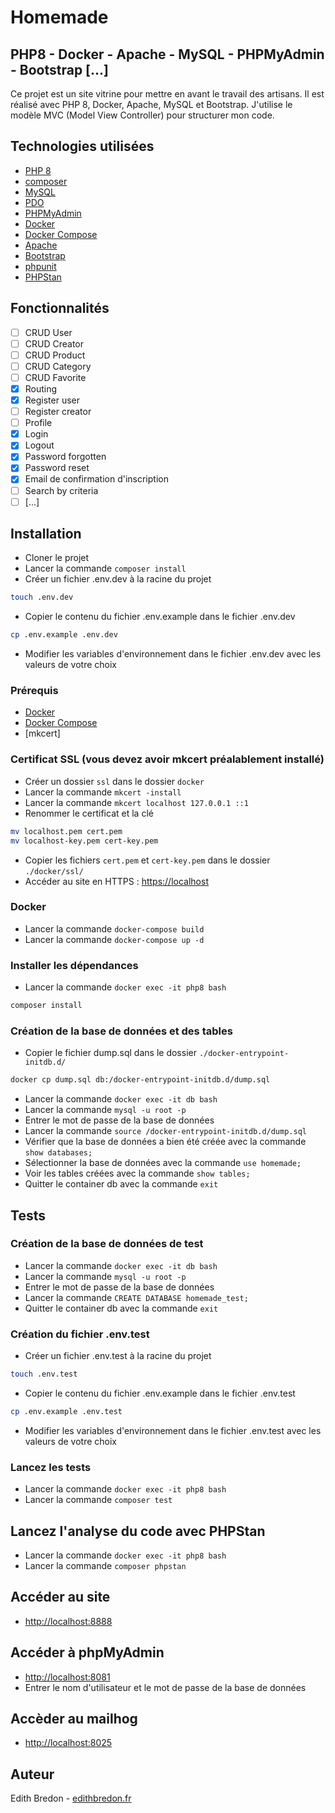 # Homemade

## PHP8 - Docker - Apache - MySQL - PHPMyAdmin - Bootstrap [...]

Ce projet est un site vitrine pour mettre en avant le travail des artisans.
Il est réalisé avec PHP 8, Docker, Apache, MySQL et Bootstrap.
J'utilise le modèle MVC (Model View Controller) pour structurer mon code.

## Technologies utilisées

- [PHP 8](https://www.php.net/releases/8.0/en.php)
- [composer](https://getcomposer.org/)
- [MySQL](https://www.mysql.com/fr/)
- [PDO](https://www.php.net/manual/fr/book.pdo.php)
- [PHPMyAdmin](https://www.phpmyadmin.net/)
- [Docker](https://www.docker.com/)
- [Docker Compose](https://docs.docker.com/compose/install/)
- [Apache](https://httpd.apache.org/)
- [Bootstrap](https://getbootstrap.com/)
- [phpunit](https://phpunit.de/)
- [PHPStan](https://phpstan.org/)

## Fonctionnalités

- [ ] CRUD User
- [ ] CRUD Creator
- [ ] CRUD Product
- [ ] CRUD Category
- [ ] CRUD Favorite
- [x] Routing
- [x] Register user
- [ ] Register creator
- [ ] Profile
- [x] Login
- [x] Logout
- [x] Password forgotten
- [x] Password reset
- [x] Email de confirmation d'inscription
- [ ] Search by criteria  
- [ ] [...]

## Installation

- Cloner le projet
- Lancer la commande `composer install`
- Créer un fichier .env.dev à la racine du projet

```bash
touch .env.dev
```

- Copier le contenu du fichier .env.example dans le fichier .env.dev

```bash
cp .env.example .env.dev
```

- Modifier les variables d'environnement dans le fichier .env.dev avec les valeurs de votre choix

### Prérequis

- [Docker](https://www.docker.com/)
- [Docker Compose](https://docs.docker.com/compose/install/)
- [mkcert]

### Certificat SSL (vous devez avoir mkcert préalablement installé)

- Créer un dossier `ssl` dans le dossier `docker`
- Lancer la commande `mkcert -install`
- Lancer la commande `mkcert localhost 127.0.0.1 ::1`
- Renommer le certificat et la clé

```bash
mv localhost.pem cert.pem
mv localhost-key.pem cert-key.pem
```

- Copier les fichiers `cert.pem` et `cert-key.pem` dans le dossier `./docker/ssl/`
- Accéder au site en HTTPS : [https://localhost](https://localhost)

### Docker

- Lancer la commande `docker-compose build`
- Lancer la commande `docker-compose up -d`

### Installer les dépendances

- Lancer la commande `docker exec -it php8 bash`

```bash
composer install
```

### Création de la base de données et des tables

- Copier le fichier dump.sql dans le dossier `./docker-entrypoint-initdb.d/`

```bash
docker cp dump.sql db:/docker-entrypoint-initdb.d/dump.sql
```

- Lancer la commande `docker exec -it db bash`
- Lancer la commande `mysql -u root -p`
- Entrer le mot de passe de la base de données
- Lancer la commande `source /docker-entrypoint-initdb.d/dump.sql`
- Vérifier que la base de données a bien été créée avec la commande `show databases;`
- Sélectionner la base de données avec la commande `use homemade;`
- Voir les tables créées avec la commande `show tables;`
- Quitter le container db avec la commande `exit`

## Tests

### Création de la base de données de test

- Lancer la commande `docker exec -it db bash`
- Lancer la commande `mysql -u root -p`
- Entrer le mot de passe de la base de données
- Lancer la commande `CREATE DATABASE homemade_test;`
- Quitter le container db avec la commande `exit`

### Création du fichier .env.test

- Créer un fichier .env.test à la racine du projet

```bash
touch .env.test
```

- Copier le contenu du fichier .env.example dans le fichier .env.test

```bash
cp .env.example .env.test
```

- Modifier les variables d'environnement dans le fichier .env.test avec les valeurs de votre choix

### Lancez les tests

- Lancer la commande `docker exec -it php8 bash`
- Lancer la commande `composer test`

## Lancez l'analyse du code avec PHPStan

- Lancer la commande `docker exec -it php8 bash`
- Lancer la commande `composer phpstan`

## Accéder au site

- [http://localhost:8888](http://localhost:8888)

## Accéder à phpMyAdmin

- [http://localhost:8081](http://localhost:8081)
- Entrer le nom d'utilisateur et le mot de passe de la base de données

## Accèder au mailhog

- [http://localhost:8025](http://localhost:8025)

## Auteur

Edith Bredon - [edithbredon.fr](https://www.edithbredon.fr/)
